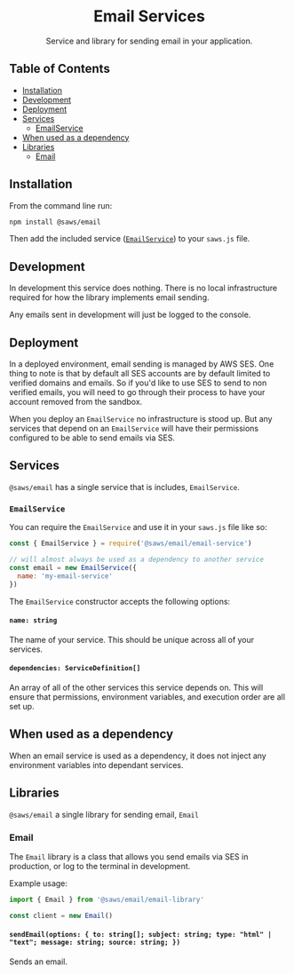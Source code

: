 <div align='center'>

# Email Services

Service and library for sending email in your application.

</div>

## Table of Contents
- [Installation](#installation)
- [Development](#development)
- [Deployment](#deployment)
- [Services](#services)
  - [EmailService](#email-service)
- [When used as a dependency](#when-used-as-a-dependency)
- [Libraries](#libraries)
  - [Email](#email-library)

## Installation <a id='installation'>

From the command line run:
```bash
npm install @saws/email
```

Then add the included service ([`EmailService`](#email-service)) to your `saws.js` file.

## Development <a id='development'>

In development this service does nothing. There is no local infrastructure required for how the library implements email sending.

Any emails sent in development will just be logged to the console.

## Deployment <a id='deployment'>

In a deployed environment, email sending is managed by AWS SES. One thing to note is that by default all SES accounts are by default limited to verified domains and emails. So if you'd like to use SES to send to non verified emails, you will need to go through their process to have your account removed from the sandbox.

When you deploy an `EmailService` no infrastructure is stood up. But any services that depend on an `EmailService` will have their permissions configured to be able to send emails via SES.

## Services <a id='services'>

`@saws/email` has a single service that is includes, `EmailService`.

### `EmailService` <a id='email-service'>

You can require the `EmailService` and use it in your `saws.js` file like so:
```js
const { EmailService } = require('@saws/email/email-service')

// will almost always be used as a dependency to another service
const email = new EmailService({
  name: 'my-email-service'
})
```

The `EmailService` constructor accepts the following options:

#### `name: string`
The name of your service. This should be unique across all of your services.

#### `dependencies: ServiceDefinition[]`
An array of all of the other services this service depends on. This will ensure that permissions, environment variables, and execution order are all set up.

## When used as a dependency <a id='when-used-as-a-dependency'>

When an email service is used as a dependency, it does not inject any environment variables into dependant services.

## Libraries <a id='libraries'>

`@saws/email` a single library for sending email, `Email`

### Email <a id='email-library'>

The `Email` library is a class that allows you send emails via SES in production, or log to the terminal in development.

Example usage:

```ts
import { Email } from '@saws/email/email-library'

const client = new Email()
```

#### `sendEmail(options: { to: string[]; subject: string; type: "html" | "text"; message: string; source: string; })`
Sends an email.